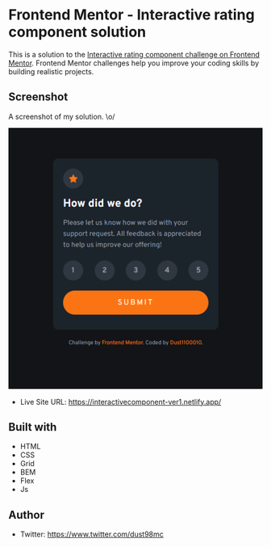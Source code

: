 # Frontend Mentor - Interactive rating component solution

This is a solution to the [Interactive rating component challenge on Frontend Mentor](https://www.frontendmentor.io/challenges/interactive-rating-component-koxpeBUmI). Frontend Mentor challenges help you improve your coding skills by building realistic projects. 

## Screenshot

A screenshot of my solution. \o/

![](./images/interactivecomponent.png)


- Live Site URL: https://interactivecomponent-ver1.netlify.app/


## Built with

- HTML
- CSS
- Grid
- BEM
- Flex
- Js

## Author

- Twitter: https://www.twitter.com/dust98mc

